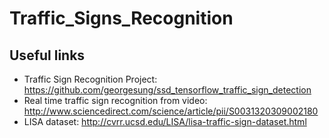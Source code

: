 # Traffic_Signs_Recognition


## Useful links

* Traffic Sign Recognition Project: https://github.com/georgesung/ssd_tensorflow_traffic_sign_detection
* Real time traffic sign recognition from video: http://www.sciencedirect.com/science/article/pii/S0031320309002180
* LISA dataset: http://cvrr.ucsd.edu/LISA/lisa-traffic-sign-dataset.html

